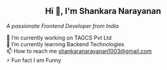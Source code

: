 <h2 align="center">Hi 👋, I'm Shankara Narayanan</h2>
<em>A passionate Frontend Developer from India</em>

🔭 I’m currently working on TAGCS Pvt Ltd<br />
🌱 I’m currently learning Backend Technologies<br />
📫 How to reach me shankaranarayanan1003@gmail.com<br />
⚡ Fun fact I am Funny<br />
